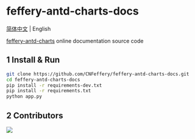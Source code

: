 # feffery-antd-charts-docs

[简体中文](./README.md) | English

<a href='https://github.com/CNFeffery/feffery-antd-charts' target='_blank'>feffery-antd-charts</a> online documentation source code

## 1 Install & Run

```bash
git clone https://github.com/CNFeffery/feffery-antd-charts-docs.git
cd feffery-antd-charts-docs
pip install -r requirements-dev.txt
pip install -r requirements.txt
python app.py
```

## 2 Contributors

<a href = "https://github.com/CNFeffery/feffery-antd-charts-docs/graphs/contributors">
  <img src = "https://contrib.rocks/image?repo=CNFeffery/feffery-antd-charts-docs"/>
</a>
